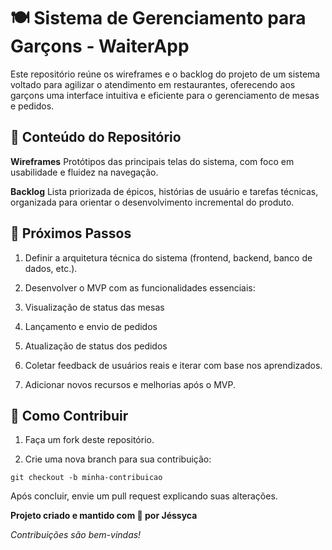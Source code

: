 # 🍽️ Sistema de Gerenciamento para Garçons - WaiterApp

Este repositório reúne os wireframes e o backlog do projeto de um sistema voltado para agilizar o atendimento em restaurantes, oferecendo aos garçons uma interface intuitiva e eficiente para o gerenciamento de mesas e pedidos.

## 📁 Conteúdo do Repositório

**Wireframes**
Protótipos das principais telas do sistema, com foco em usabilidade e fluidez na navegação.

**Backlog**
Lista priorizada de épicos, histórias de usuário e tarefas técnicas, organizada para orientar o desenvolvimento incremental do produto.

## 🚀 Próximos Passos

1. Definir a arquitetura técnica do sistema (frontend, backend, banco de dados, etc.).

2. Desenvolver o MVP com as funcionalidades essenciais:

3. Visualização de status das mesas

4. Lançamento e envio de pedidos

5. Atualização de status dos pedidos

6. Coletar feedback de usuários reais e iterar com base nos aprendizados.

7. Adicionar novos recursos e melhorias após o MVP.

## 🤝 Como Contribuir

1. Faça um fork deste repositório.

2. Crie uma nova branch para sua contribuição:

```
git checkout -b minha-contribuicao
```

Após concluir, envie um pull request explicando suas alterações.

**Projeto criado e mantido com 💜 por Jéssyca**

_Contribuições são bem-vindas!_
